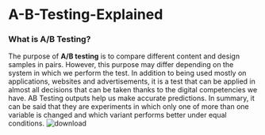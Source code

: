 # A-B-Testing-Explained

### What is A/B Testing?
The purpose of **A/B testing** is to compare different content and design samples in pairs. However, this purpose may differ depending on the system in which we perform the test. In addition to being used mostly on applications, websites and advertisements, it is a test that can be applied in almost all decisions that can be taken thanks to the digital competencies we have. AB Testing outputs help us make accurate predictions. In summary, it can be said that they are experiments in which only one of more than one variable is changed and which variant performs better under equal conditions.
![download](https://user-images.githubusercontent.com/59583421/156926774-177cc83e-3b7d-4b27-918b-30f910187bab.png)
